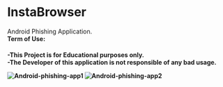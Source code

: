 # InstaBrowser
Android Phishing Application.<br/>
<b>Term of Use:</b>
<h4>-This Project is for Educational purposes only.<br/>
  -The Developer of this application is not responsible of any bad usage.

![Android-phishing-app1](https://user-images.githubusercontent.com/47100747/112440719-43e30a00-8d68-11eb-803f-25dceee5e384.jpg)
![Android-phishing-app2](https://user-images.githubusercontent.com/47100747/112440756-4cd3db80-8d68-11eb-88a2-61595b2c9eab.jpg)



